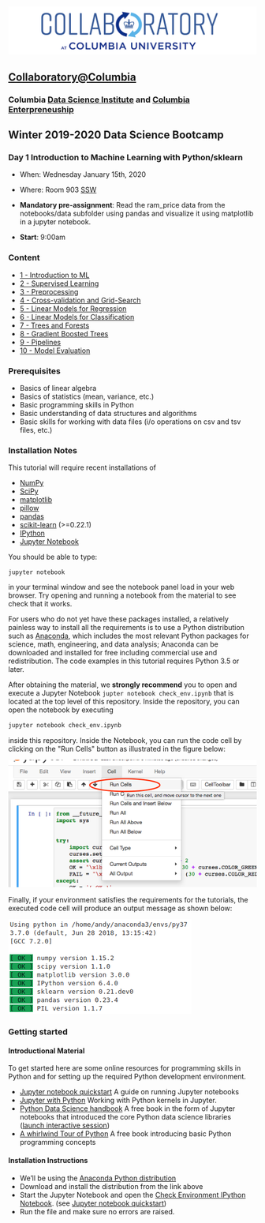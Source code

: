 ![collaboratory logo](../../Misc-files/collaboratory2.png)

## [Collaboratory@Columbia](http://collaboratory.columbia.edu/)
### Columbia [Data Science Institute](http://datascience.columbia.edu/) and [Columbia Enterpreneuship](http://entrepreneurship.columbia.edu/)
## Winter 2019-2020 Data Science Bootcamp
### Day 1 Introduction to Machine Learning with Python/sklearn

- When: Wednesday January 15th, 2020
- Where: Room 903 [SSW](http://stat.columbia.edu/location-and-directions/)

- **Mandatory pre-assignment**: Read the ram_price data from the notebooks/data subfolder using pandas and visualize it using matplotlib in a jupyter notebook.
- **Start**: 9:00am

### Content

- [1 - Introduction to ML](https://ds-bootcamp-dsi-columbia.github.io/AY2019-2020-Winter-Collaboratory-Faculty/Bootcamp-materials/Day1-Machine-Learning/slides/01-introduction.html)
- [2 - Supervised Learning](https://ds-bootcamp-dsi-columbia.github.io/AY2019-2020-Winter-Collaboratory-Faculty/Bootcamp-materials/Day1-Machine-Learning/slides/02-supervised-learning.html)
- [3 - Preprocessing](https://ds-bootcamp-dsi-columbia.github.io/AY2019-2020-Winter-Collaboratory-Faculty/Bootcamp-materials/Day1-Machine-Learning/slides/03-preprocessing.html)
- [4 - Cross-validation and Grid-Search](https://ds-bootcamp-dsi-columbia.github.io/AY2019-2020-Winter-Collaboratory-Faculty/Bootcamp-materials/Day1-Machine-Learning/slides/04-cross-validation-grid-search.html)
- [5 - Linear Models for Regression](https://ds-bootcamp-dsi-columbia.github.io/AY2019-2020-Winter-Collaboratory-Faculty/Bootcamp-materials/Day1-Machine-Learning/slides/05-linear-models-regression.html)
- [6 - Linear Models for Classification](https://ds-bootcamp-dsi-columbia.github.io/AY2019-2020-Winter-Collaboratory-Faculty/Bootcamp-materials/Day1-Machine-Learning/slides/06-linear-models-classification.html)
- [7 - Trees and Forests](https://ds-bootcamp-dsi-columbia.github.io/AY2019-2020-Winter-Collaboratory-Faculty/Bootcamp-materials/Day1-Machine-Learning/slides/07-trees-forests.html)
- [8 - Gradient Boosted Trees](https://ds-bootcamp-dsi-columbia.github.io/AY2019-2020-Winter-Collaboratory-Faculty/Bootcamp-materials/Day1-Machine-Learning/slides/08-gradient-boosting.html)
- [9 - Pipelines](https://ds-bootcamp-dsi-columbia.github.io/AY2019-2020-Winter-Collaboratory-Faculty/Bootcamp-materials/Day1-Machine-Learning/slides/09-pipelines.html)
- [10 - Model Evaluation](https://ds-bootcamp-dsi-columbia.github.io/AY2019-2020-Winter-Collaboratory-Faculty/Bootcamp-materials/Day1-Machine-Learning/slides/10-model-evaluation.html)


### Prerequisites
 
+ Basics of linear algebra
+ Basics of statistics (mean, variance, etc.)
+ Basic programming skills in Python
+ Basic understanding of data structures and algorithms
+ Basic skills for working with data files (i/o operations on csv and tsv files, etc.)

### Installation Notes

This tutorial will require recent installations of

- [NumPy](http://www.numpy.org)
- [SciPy](http://www.scipy.org)
- [matplotlib](http://matplotlib.org)
- [pillow](https://python-pillow.org)
- [pandas](http://pandas.pydata.org)
- [scikit-learn](http://scikit-learn.org/stable/) (>=0.22.1)
- [IPython](http://ipython.readthedocs.org/en/stable/)
- [Jupyter Notebook](http://jupyter.org)

You should be able to type:

    jupyter notebook

in your terminal window and see the notebook panel load in your web browser.
Try opening and running a notebook from the material to see check that it works.

For users who do not yet have these  packages installed, a relatively
painless way to install all the requirements is to use a Python distribution
such as [Anaconda](https://www.continuum.io/downloads), which includes
the most relevant Python packages for science, math, engineering, and
data analysis; Anaconda can be downloaded and installed for free
including commercial use and redistribution.
The code examples in this tutorial requires Python 3.5 or later.

After obtaining the material, we **strongly recommend** you to open and execute
a Jupyter Notebook `jupter notebook check_env.ipynb` that is located at the
top level of this repository. Inside the repository, you can open the notebook
by executing

```bash
jupyter notebook check_env.ipynb
```

inside this repository. Inside the Notebook, you can run the code cell by
clicking on the "Run Cells" button as illustrated in the figure below:

![](images/check_env-1.png)


Finally, if your environment satisfies the requirements for the tutorials, the executed code cell will produce an output message as shown below:

![](images/check_env-2.png)


### Getting started

#### Introductional Material

To get started here are some online resources for programming skills in Python and for setting up the required Python development environment.

+ [Jupyter notebook quickstart](https://jupyter.readthedocs.io/en/latest/content-quickstart.html) A guide on running Jupyter notebooks
+ [Jupyter with Python](http://opentechschool.github.io/python-data-intro/core/notebook.html) Working with Python kernels in Jupyter.
+ [Python Data Science handbook](https://github.com/jakevdp/PythonDataScienceHandbook) A free book in the form of Jupyter notebooks that introduced the core Python data science libraries ([launch interactive session](https://mybinder.org/v2/gh/jakevdp/PythonDataScienceHandbook/master?filepath=notebooks%2FIndex.ipynb))
+ [A whirlwind Tour of Python](https://github.com/jakevdp/WhirlwindTourOfPython) A free book introducing basic Python programming concepts


#### Installation Instructions
+ We’ll be using the [Anaconda Python distribution](https://www.anaconda.com/download/?lang=en-us#linuxQ)
+ Download and install the distribution from the link above
+ Start the Jupyter Notebook and open the [Check Environment IPython Notebook](./notebooks/Pre-assignment/check_env.ipynb). (see [Jupyter notebook quickstart](https://jupyter.readthedocs.io/en/latest/content-quickstart.html))
+ Run the file and make sure no errors are raised.
